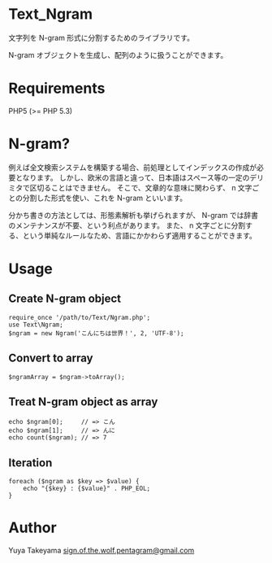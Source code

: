 Text_Ngram
==========

文字列を N-gram 形式に分割するためのライブラリです。

N-gram オブジェクトを生成し、配列のように扱うことができます。

Requirements
============

PHP5 (>= PHP 5.3)

N-gram?
=======

例えば全文検索システムを構築する場合、前処理としてインデックスの作成が必要となります。
しかし、欧米の言語と違って、日本語はスペース等の一定のデリミタで区切ることはできません。
そこで、文章的な意味に関わらず、 n 文字ごとの分割した形式を使い、これを N-gram といいます。

分かち書きの方法としては、形態素解析も挙げられますが、 N-gram では辞書のメンテナンスが不要、という利点があります。
また、 n 文字ごとに分割する、という単純なルールなため、言語にかかわらず適用することができます。

Usage
=====

Create N-gram object
--------------------

    require_once '/path/to/Text/Ngram.php';
    use Text\Ngram;
    $ngram = new Ngram('こんにちは世界！', 2, 'UTF-8');

Convert to array
----------------

    $ngramArray = $ngram->toArray();

Treat N-gram object as array
----------------------------

    echo $ngram[0];     // => こん
    echo $ngram[1];     // => んに
    echo count($ngram); // => 7

Iteration
---------

    foreach ($ngram as $key => $value) {
        echo "{$key} : {$value}" . PHP_EOL;
    }

Author
======

Yuya Takeyama <sign.of.the.wolf.pentagram@gmail.com>
